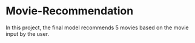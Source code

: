 # Movie-Recommendation
In this project, the final model recommends 5 movies based on the movie input by the user.
